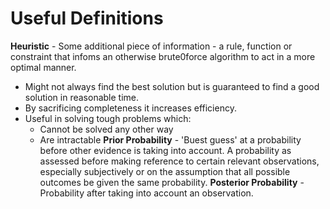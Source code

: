# Useful Definitions
**Heuristic** - Some additional piece of information - a rule, function or constraint that infoms an otherwise brute0force algorithm to act in a more optimal manner.
* Might not always find the best solution but is guaranteed to find a good solution in reasonable time.
* By sacrificing completeness it increases efficiency.
* Useful in solving tough problems which:
    * Cannot be solved any other way    
    * Are intractable
**Prior Probability** - 'Buest guess' at a probability before other evidence is taking into account. A probability as assessed before making reference to certain relevant observations, especially subjectively or on the assumption that all possible outcomes be given the same probability.
**Posterior Probability** - Probability after taking into account an observation.